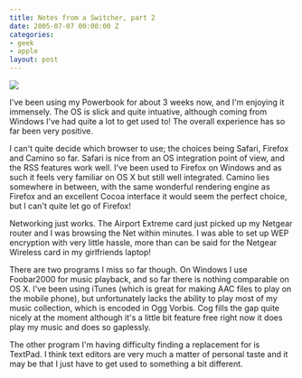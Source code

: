 ```yaml
---
title: Notes from a Switcher, part 2
date: 2005-07-07 00:00:00 Z
categories:
- geek
- apple
layout: post
---
```


<img src="https://f001.backblazeb2.com/file/danbarber-me/images/2005-07-07-notes-from-a-switcher-part-2/osxtiger.jpg" class="left" />

I've been using my Powerbook for about 3 weeks now, and I'm enjoying it immensely.  The OS is slick and quite intuative, although coming from Windows I've had quite a lot to get used to!  The overall experience has so far been very positive.

<!-- more -->

I can't quite decide which browser to use; the choices being Safari, Firefox and Camino so far.  Safari is nice from an OS integration point of view, and the RSS features work well.  I've been used to Firefox on Windows and as such it feels very familiar on OS X but still well integrated.  Camino lies somewhere in between, with the same wonderful rendering engine as Firefox and an excellent Cocoa interface it would seem the perfect choice, but I can't quite let go of Firefox!

Networking just works.  The Airport Extreme card just picked up my Netgear router and I was browsing the Net within minutes.  I was able to set up WEP encryption with very little hassle, more than can be said for the Netgear Wireless card in my girlfriends laptop!

There are two programs I miss so far though.  On Windows I use Foobar2000 for music playback, and so far there is nothing comparable on OS X.  I've been using iTunes (which is great for making AAC files to play on the mobile phone), but unfortunately lacks the ability to play most of my music collection, which is encoded in Ogg Vorbis.  Cog fills the gap quite nicely at the moment although it's a little bit feature free right now it does play my music and does so gaplessly.

The other program I'm having difficulty finding a replacement for is TextPad.  I think text editors are very much a matter of personal taste and it may be that I just have to get used to something a bit different.
